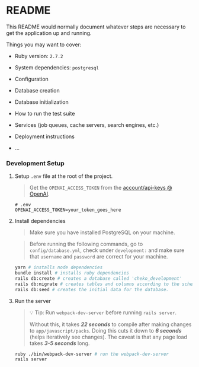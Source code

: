 # README

This README would normally document whatever steps are necessary to get the
application up and running.

Things you may want to cover:

- Ruby version: `2.7.2`

- System dependencies: `postgresql`

- Configuration

- Database creation

- Database initialization

- How to run the test suite

- Services (job queues, cache servers, search engines, etc.)

- Deployment instructions

- ...

### Development Setup

1. Setup `.env` file at the root of the project.

   > Get the `OPENAI_ACCESS_TOKEN` from the [account/api-keys @ OpenAI](https://beta.openai.com/account/api-keys).

   ```dosini
   # .env
   OPENAI_ACCESS_TOKEN=your_token_goes_here
   ```

2. Install dependencies

   > Make sure you have installed PostgreSQL on your machine.

   > Before running the following commands, go to `config/database.yml`, check under `development:` and make sure that `username` and `password` are correct for your machine.

   ```sh
   yarn # installs node dependencies
   bundle install # installs ruby dependencies
   rails db:create # creates a database called 'cheko_development'
   rails db:migrate # creates tables and columns according to the schema.
   rails db:seed # creates the initial data for the database.
   ```

3. Run the server
   > 💡 Tip: Run `webpack-dev-server` before running `rails server`.
   >
   > Without this, it takes **_22 seconds_** to compile after making changes to `app/javascript/packs`. Doing this cuts it down to **_6 seconds_** (helps iteratively see changes). The caveat is that any page load takes **_3-5 seconds_** long.
   ```sh
   ruby ./bin/webpack-dev-server # run the webpack-dev-server
   rails server
   ```
